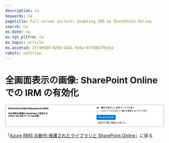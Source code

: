 ```yaml
---
description: na
keywords: na
pagetitle: Full screen picture: Enabling IRM on SharePoint Online
search: na
ms.date: na
ms.tgt_pltfrm: na
ms.topic: article
ms.assetid: 2fc90989-9289-4431-9e6a-07740b7f6e5a
robots: nofollow
---
```

# 全画面表示の画像: SharePoint Online での IRM の有効化
![](../Image/AzRMS_StoryboardSPO_1.png)

「[Azure RMS の動作:保護されたライブラリと SharePoint Online](http://technet.microsoft.com/library/jj585026.aspx)」に戻る

